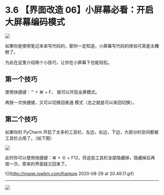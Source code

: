 # 3.6 【界面改造 06】小屏幕必看：开启大屏幕编码模式

![](http://image.iswbm.com/20200804124133.png)

如果你是使用笔记本来写代码的，那你一定知道，小屏幕写代码的体验可真是太糟糕了。

为此在这里介绍两个小技巧，让你在小屏幕下也能轻松。

## 第一个技巧

使用快捷键：⌃ + ⌘ + F， 就可以开启全屏模式。

再按一次快捷键，又可以切换回普通 模式（总之就是可以来回切换）。

## 第二个技巧

如果你的 PyCharm 开启了太多的工具栏，左边，右边，下边，大部分的空间都被工具栏占用了。（如下图）

![](http://image.iswbm.com/image-20200829204125502.png)

此时你可以使用快捷键：⌘ + ⇧ + F12，将这些工具栏全部隐藏掉，隐藏掉后再按一次，原来的界面就又回来了。

![](http://image.iswbm.com/Kapture 2020-08-29 at 20.49.17.gif)





---

![](http://image.iswbm.com/20200607174235.png)